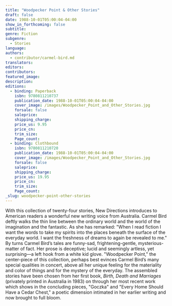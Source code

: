 ```yaml
---
title: "Woodpecker Point & Other Stories"
draft: false
date: 1988-10-01T05:00:04-04:00
show_in_forthcoming: false
subtitle:
genre: Fiction
subgenre:
  - Stories
language:
authors:
  - contributor/carmel-bird.md
translators:
editors:
contributors:
featured_image:
description:
editions:
  - binding: Paperback
    isbn: 9780811210737
    publication_date: 1988-10-01T05:00:04-04:00
    cover_image: /images/Woodpecker_Point_and_Other_Stories.jpg
    forsale: false
    saleprice:
    shipping_charge:
    price_us: 9.95
    price_cn:
    trim_size:
    Page_count:
  - binding: Clothbound
    isbn: 9780811210720
    publication_date: 1988-10-01T05:00:04-04:00
    cover_image: /images/Woodpecker_Point_and_Other_Stories.jpg
    forsale: false
    saleprice:
    shipping_charge:
    price_us: 19.95
    price_cn:
    trim_size:
    Page_count:
_slug: woodpecker-point-other-stories
---
```


With this collection of twenty-four stories, New Directions introduces to American readers a wonderful new writing voice from Australia. Carmel Bird deftly walks the thin line between the ordinary world and the world of the imagination and the fantastic. As she has remarked: "When I read fiction I want the words to take my spirits into the places beneath the surface of the everyday world. I want the freshness of dreams to again be revealed to me." By turns Carmel Bird’s tales are funny-sad, frightening-gentle, mysterious-matter of fact. Her prose is deceptive; lucid and seemingly artless, yet surprising––a left hook from a white kid glove. "Woodpecker Point," the center-piece of this collection, perhaps best evinces Carmel Bird’s many special qualities in concert, above all her unique feeling for the materiality and color of things and for the mystery of the everyday. The assembled stories have been chosen from her first book, _Birth, Death and Marriages_ (privately printed in Australia in 1983) on through her most recent work which shows in the concluding pieces, "Goczka" and "Every Home Should Have a Cedar Chest," a poetic dimension intimated in her earlier writing and now brought to full bloom.

